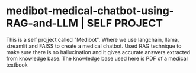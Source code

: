 # medibot-medical-chatbot-using-RAG-and-LLM | SELF PROJECT
This is a self projject called "Medibot". Where we use langchain, llama, streamlit and FAISS to create a medical chatbot. Used RAG technique to make sure there is no hallucination and it gives accurate answers extracted from knowledge base. The knowledge base used here is PDF of a medical textbook
